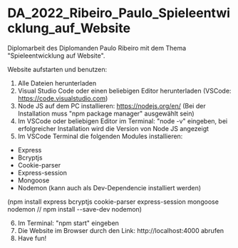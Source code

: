 # DA_2022_Ribeiro_Paulo_Spieleentwicklung_auf_Website
Diplomarbeit des Diplomanden Paulo Ribeiro mit dem Thema "Spieleentwicklung auf Website".



Website aufstarten und benutzen:

1. Alle Dateien herunterladen
2. Visual Studio Code oder einen beliebigen Editor herunterladen (VSCode: https://code.visualstudio.com)
3. Node JS auf dem PC installieren: https://nodejs.org/en/ (Bei der Installation muss "npm package manager" ausgewählt sein)
4. Im VSCode oder beliebigen Editor im Terminal: "node -v" eingeben, bei erfolgreicher Installation wird die Version von Node JS angezeigt
5. Im VSCode Terminal die folgenden Modules installieren:
  - Express
  - Bcryptjs
  - Cookie-parser
  - Express-session
  - Mongoose
  - Nodemon (kann auch als Dev-Dependencie installiert werden)

(npm install express bcryptjs cookie-parser express-session mongoose nodemon // npm install --save-dev nodemon)

6. Im Terminal: "npm start" eingeben
7. Die Website im Browser durch den Link: http://localhost:4000 abrufen
8. Have fun!
